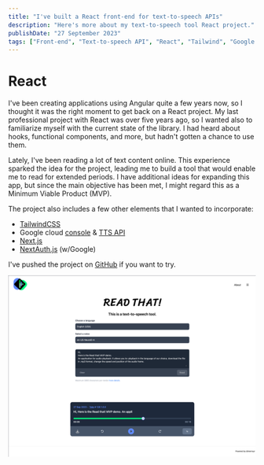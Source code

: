 ```yaml
---
title: "I've built a React front-end for text-to-speech APIs"
description: "Here's more about my text-to-speech tool React project."
publishDate: "27 September 2023"
tags: ["Front-end", "Text-to-speech API", "React", "Tailwind", "Google cloud console"]
---
```


# React

I've been creating applications using Angular quite a few years now, so I thought it was the right moment to get back on a React project. My last professional project with React was over five years ago, so I wanted also to familiarize myself with the current state of the library. I had heard about hooks, functional components, and more, but hadn't gotten a chance to use them.

Lately, I've been reading a lot of text content online. This experience sparked the idea for the project, leading me to build a tool that would enable me to read for extended periods. I have additional ideas for expanding this app, but since the main objective has been met, I might regard this as a Minimum Viable Product (MVP).

The project also includes a few other elements that I wanted to incorporate:

- [TailwindCSS](https://tailwindcss.com/)
- Google cloud [console](https://console.cloud.google.com/) & [TTS API](https://cloud.google.com/text-to-speech)
- [Next.js](https://nextjs.org/)
- [NextAuth.js](https://next-auth.js.org/) (w/Google)

I've pushed the project on [GitHub](https://github.com/Memoyr/read-this-text-to-speech) if you want to try.

![Screenshot Read that! MVP](./screenshot-MVP.png)
